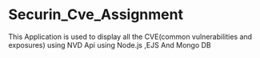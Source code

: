 
# Securin_Cve_Assignment
This Application is used to display all the CVE(common vulnerabilities and exposures) using NVD Api using Node.js ,EJS And Mongo DB 

